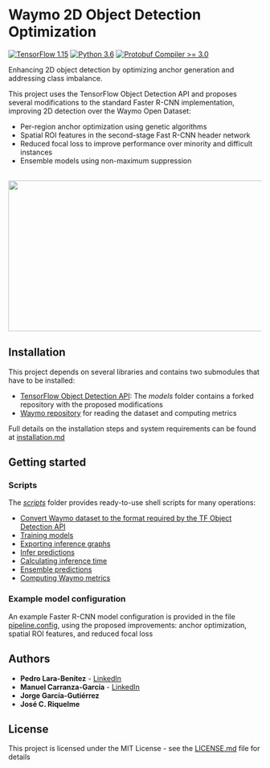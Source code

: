 # Waymo 2D Object Detection Optimization
[![TensorFlow 1.15](https://img.shields.io/badge/TensorFlow-1.15-FF6F00?logo=tensorflow)](https://github.com/tensorflow/tensorflow/releases/tag/v1.15.0)
[![Python 3.6](https://img.shields.io/badge/Python-3.6%20%7C%203.7-blue)](https://www.python.org/downloads/release/python-360/)
[![Protobuf Compiler >= 3.0](https://img.shields.io/badge/ProtoBuf%20Compiler-%3E3.0-brightgreen)](https://grpc.io/docs/protoc-installation/#install-using-a-package-manager)

Enhancing 2D object detection by optimizing anchor generation and addressing class imbalance. 

This project uses the TensorFlow Object Detection API and proposes several modifications to the standard Faster R-CNN 
implementation, improving 2D detection over the Waymo Open Dataset:

 * Per-region anchor optimization using genetic algorithms
 * Spatial ROI features in the second-stage Fast R-CNN header network
 * Reduced focal loss to improve performance over minority and difficult instances
 * Ensemble models using non-maximum suppression
<br/><br/>  

<p align="center">
  <img width="800" height="300" src="https://github.com/carranza96/waymo-detection-optimization/blob/master/doc/images/FasterRCNN.png">
</p>

## Installation

This project depends on several libraries and contains two submodules that have to be installed:
  * [TensorFlow Object Detection API](https://github.com/carranza96/models/): The *models* folder contains a forked repository with the proposed modifications
  * [Waymo repository](https://github.com/carranza96/waymo-open-dataset/) for reading the dataset and computing metrics
  
Full details on the installation steps and system requirements can be found at [installation.md](https://github.com/carranza96/waymo-detection-optimization/blob/master/doc/installation.md)


## Getting started
### Scripts
The [*scripts*](https://github.com/carranza96/waymo-detection-optimization/tree/master/src/scripts) folder provides ready-to-use shell scripts for many operations:
 * [Convert Waymo dataset to the format required by the TF Object Detection API](https://github.com/carranza96/waymo-detection-optimization/blob/master/src/scripts/convert_waymo_tfrecord.sh)
 * [Training models](https://github.com/carranza96/waymo-detection-optimization/blob/master/src/scripts/od_api/train_script.sh)
 * [Exporting inference graphs](https://github.com/carranza96/waymo-detection-optimization/blob/master/src/scripts/od_api/export_script.sh)
 * [Infer predictions](https://github.com/carranza96/waymo-detection-optimization/blob/master/src/scripts/od_api/inference_script.sh)
 * [Calculating inference time](https://github.com/carranza96/waymo-detection-optimization/blob/master/src/scripts/average_inference_time.sh)
 * [Ensemble predictions](https://github.com/carranza96/waymo-detection-optimization/blob/master/src/scripts/ensemble_predictions.sh)
 * [Computing Waymo metrics](https://github.com/carranza96/waymo-detection-optimization/blob/master/src/scripts/waymo_evaluation/detection_metrics.sh)

### Example model configuration
An example Faster R-CNN model configuration is provided in the file [pipeline.config](https://github.com/carranza96/waymo-detection-optimization/blob/master/saved_models/optimized_faster_rcnn/pipeline.config), using the proposed improvements: anchor optimization, spatial ROI features, and reduced focal loss
## Authors <a name="authors"></a>

* **Pedro Lara-Benítez** - [LinkedIn](www.linkedin.com/in/pedrolarben)
* **Manuel Carranza-García** - [LinkedIn](https://www.linkedin.com/in/manuelcarranzagarcia96/)
* **Jorge García-Gutiérrez** 
* **José C. Riquelme**

## License<a name="license"></a>

This project is licensed under the MIT License - see the [LICENSE.md](LICENSE.md) file for details




